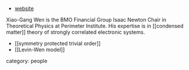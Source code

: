 * [website](http://www.perimeterinstitute.ca/people/xiao-gang-wen)

Xiao-Gang Wen is the BMO Financial Group Isaac Newton Chair in Theoretical Physics at Perimeter Institute. His expertise is in [[condensed matter]] theory of strongly correlated electronic systems.

* [[symmetry protected trivial order]]
* [[Levin-Wen model]]

category: people